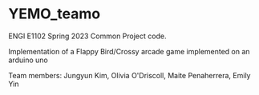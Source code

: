# YEMO_teamo
ENGI E1102 Spring 2023 Common Project code. 

Implementation of a Flappy Bird/Crossy arcade game implemented on an arduino uno

Team members: Jungyun Kim, Olivia O'Driscoll, Maite Penaherrera, Emily Yin

